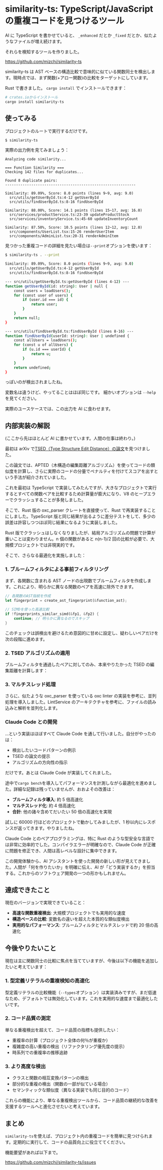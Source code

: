 # similarity-ts: TypeScript/JavaScript の重複コードを見つけるツール

AI に TypeScript を書かせていると、 `_enhanced` だとか `_fixed` だとか、似たようなファイルが増え続けます。

それらを検知するツールを作りました。

https://github.com/mizchi/similarity-ts

similarity-ts は AST ベースの構造比較で意味的に似ている関数同士を検出します。現時点では、まず関数(+アロー関数)の比較をターゲットにしています。

Rust で書きました。 `cargo install` でインストールできます：

```bash
# crates.ioからインストール
cargo install similarity-ts
```

## 使ってみる

プロジェクトのルートで実行するだけです。

```bash
$ similarity-ts
```

実際の出力例を見てみましょう：

```
Analyzing code similarity...

=== Function Similarity ===
Checking 142 files for duplicates...

Found 8 duplicate pairs:
------------------------------------------------------------

Similarity: 89.09%, Score: 8.0 points (lines 9~9, avg: 9.0)
  src/utils/getUserById.ts:4-12 getUserById
  src/utils/findUserById.ts:8-16 findUserById

Similarity: 88.00%, Score: 14.1 points (lines 15~17, avg: 16.0)
  src/services/productService.ts:23-39 updateProductStock
  src/services/inventoryService.ts:45-60 updateInventoryCount

Similarity: 87.50%, Score: 10.5 points (lines 12~12, avg: 12.0)
  src/components/UserList.tsx:15-26 renderUserItem
  src/components/AdminList.tsx:20-31 renderAdminItem
```

見つかった重複コードの詳細を見たい場合は`--print`オプションを使います：

```bash
$ similarity-ts . --print

Similarity: 89.09%, Score: 8.0 points (lines 9~9, avg: 9.0)
  src/utils/getUserById.ts:4-12 getUserById
  src/utils/findUserById.ts:8-16 findUserById

--- src/utils/getUserById.ts:getUserById (lines 4-12) ---
function getUserById(id: string): User | null {
    const users = loadUsers();
    for (const user of users) {
        if (user.id === id) {
            return user;
        }
    }
    return null;
}

--- src/utils/findUserById.ts:findUserById (lines 8-16) ---
function findUserById(userId: string): User | undefined {
    const allUsers = loadUsers();
    for (const u of allUsers) {
        if (u.id === userId) {
            return u;
        }
    }
    return undefined;
}
```

っぽいのが検出されましたね。

変数名は違うけど、やってることはほぼ同じです。
細かいオプションは `--help` を見てください。

実際のユースケースでは、この出力を AI に食わせます。

## 内部実装の解説

(ここから先はほとんど AI に書かせています。人間の仕事は終わり。)

最初は arXiv で[TSED（Type Structure Edit Distance）の論文](https://arxiv.org/abs/2103.16765)を見つけました。

この論文では、APTED（木構造の編集距離アルゴリズム）を使ってコードの類似度を計算し、さらに実際のコードの分量でペナルティを付けてスコアを出すという手法が紹介されていました。

これを最初は TypeScript で実装してみたんですが、大きなプロジェクトで実行するとすべての関数ペアを比較するため計算量が膨大になり、V8 のヒープエラーでクラッシュすることが多発しました。

そこで、Rust 版の oxc_parser クレートを直接使って、Rust で再実装することにしました。TypeScript 版と同じ結果が出るように差分テストをして、多少の誤差は許容しつつほぼ同じ結果になるように実装しました。

Rust 版でクラッシュはしなくなりましたが、結局アルゴリズムの問題で計算が重いことは変わりません。n 個の関数があると n(n-1)/2 回の比較が必要で、大規模プロジェクトでは非現実的です。

そこで、さらなる最適化を実施しました：

### 1. ブルームフィルタによる事前フィルタリング

まず、各関数に含まれる AST ノードの出現数でブルームフィルタを作成します。これにより、明らかに異なる関数のペアを高速に除外できます。

```rust
// 各関数のAST指紋を作成
let fingerprint = create_ast_fingerprint(&function_ast);

// SIMDを使った高速比較
if !fingerprints_similar_simd(&fp1, &fp2) {
    continue; // 明らかに異なるのでスキップ
}
```

このチェックは誤検出を避けるため意図的に甘めに設定し、疑わしいペアだけを次の段階に進めます。

### 2. TSED アルゴリズムの適用

ブルームフィルタを通過したペアに対してのみ、本来やりたかった TSED の編集距離を計算します：

### 3. マルチスレッド処理

さらに、似たような oxc_parser を使っている oxc linter の実装を参考に、並列処理を導入しました。LintService のアーキテクチャを参考に、ファイルの読み込みと解析を並列化します。

### Claude Code との開発

...という実装はほぼすべて Claude Code を通して行いました。自分がやったのは：

- 検出したいコードパターンの例示
- TSED の論文の提示
- アルゴリズムの方向性の指示

だけです。あとは Claude Code が実装してくれました。

途中で`cargo bench`を導入してパフォーマンスを計測しながら最適化を進めました。詳細な記録は残っていませんが、おおよその改善は：

- **ブルームフィルタ導入**: 約 5 倍高速化
- **マルチスレッド化**: 約 4 倍高速化
- **合計**: 他の諸々含めてだいたい 50 倍の高速化を実現

試しに 60000 行ほどのプロジェクトで動かしてみましたが、1 秒以内にレスポンスが返ってきます。やりましたね。

Claude Code とのペアプログラミングは、特に Rust のような型安全な言語では非常に効率的でした。コンパイラエラーが明確なので、Claude Code が正確に問題を修正でき、人間は高レベルな設計に集中できます。

この開発体験から、AI アシスタントを使った開発の新しい形が見えてきました。人間が「何を作りたいか」を明確に伝え、AI が「どう実装するか」を担当する。これからのソフトウェア開発の一つの形かもしれません。

## 達成できたこと

現在のバージョンで実現できていること：

- **高速な関数重複検出**: 大規模プロジェクトでも実用的な速度
- **構造ベースの比較**: 変数名の違いを超えた本質的な類似度検出
- **実用的なパフォーマンス**: ブルームフィルタとマルチスレッドで約 20 倍の高速化

## 今後やりたいこと

現在は主に関数同士の比較に焦点を当てていますが、今後は以下の機能を追加したいと考えています：

### 1. 型定義リテラルの重複検知の高速化

型定義リテラルの比較機能（`--types`オプション）は実装済みですが、まだ低速なため、デフォルトでは無効化しています。これを実用的な速度まで最適化したいです。

### 2. コード品質の測定

単なる重複検出を超えて、コード品質の指標も提供したい：

- 重複率の計算（プロジェクト全体の何％が重複か）
- 複雑度の高い重複の検出（リファクタリング優先度の提示）
- 時系列での重複率の推移追跡

### 3. より高度な検出

- クラスと関数の相互変換パターンの検出
- 部分的な重複の検出（関数の一部が似ている場合）
- セマンティックな類似度（異なる実装でも同じ目的のコード）

これらの機能により、単なる重複検出ツールから、コード品質の継続的な改善を支援するツールへと進化させたいと考えています。

## まとめ

`similarity-ts`を使えば、プロジェクト内の重複コードを簡単に見つけられます。定期的に実行して、コードの品質向上に役立ててください。

機能要望があれば以下まで。

https://github.com/mizchi/similarity-ts/issues
